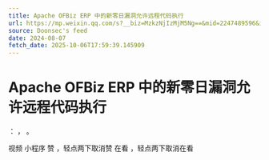 ```yaml
---
title: Apache OFBiz ERP 中的新零日漏洞允许远程代码执行
url: https://mp.weixin.qq.com/s?__biz=MzkzNjIzMjM5Ng==&mid=2247489596&idx=1&sn=088712cc6820d9d1e6bb11918ac7afbe
source: Doonsec's feed
date: 2024-08-07
fetch_date: 2025-10-06T17:59:39.145909
---
```


# Apache OFBiz ERP 中的新零日漏洞允许远程代码执行

：
，
。

视频
小程序
赞
，轻点两下取消赞
在看
，轻点两下取消在看